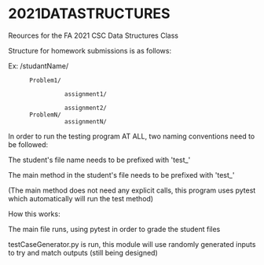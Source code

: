 # 2021DATASTRUCTURES
Reources for the FA 2021 CSC Data Structures Class


Structure for homework submissions is as follows:

Ex: /studantName/

          Problem1/
          
                    assignment1/
                    
                    assignment2/
          ProblemN/          
                    assignmentN/


In order to run the testing program AT ALL, two naming conventions need to be followed:

The student's file  name needs  to be prefixed with 'test_'

The main method in the student's file needs to be prefixed with 'test_' 

(The main method does not need any explicit calls, this program uses pytest which automatically will run the test method)




How this works:

The main file runs, using pytest in order to grade the student files 

testCaseGenerator.py is run, this module will use randomly generated inputs to try and match outputs (still being designed)
